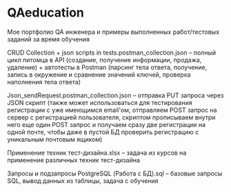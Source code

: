 # QAeducation
Мое портфолио QA инженера и примеры выполненных работ/тестовых заданий за время обучения

CRUD Collection + json scripts in tests.postman_collection.json – полный цикл питомца в API (создание, получение информации, продажа, удаление) + автотесты в Postman (парсинг тела ответа, получение, запись в окружение и сравнение значений ключей, проверка наполнения тела ответа)

Json_sendRequest.postman_collection.json – отправка PUT запроса через JSON скрипт (также может использоваться для тестирования регистрации с уже имеющимся email'ом, отправляем POST запрос на сервер с регистрацией пользователя, скриптом прописываем внутри него еще один POST запрос и получаем сразу две регистрации на одной почте, чтобы даже в пустой БД проверить регистрацию с уникальным почтовым ящиком)

Применение техник тест-дизайна.xlsx – задача из курсов на применение различных техник тест-дизайна

Запросы и подзапросы PostgreSQL (Работа с БД).sql – базовые запросы SQL, вывод данных из таблицы, задача с обучения
